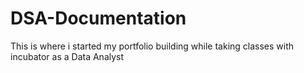 # DSA-Documentation
This is where i started my portfolio building while taking classes with incubator as a Data Analyst
